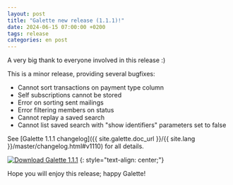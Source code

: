 ```yaml
---
layout: post
title: "Galette new release (1.1.1)!"
date: 2024-06-15 07:00:00 +0200
tags: release
categories: en post
---
```


A very big thank to everyone involved in this release :)

This is a minor release, providing several bugfixes:

- Cannot sort transactions on payment type column
- Self subscriptions cannot be stored
- Error on sorting sent mailings
- Error filtering members on status
- Cannot replay a saved search
- Cannot list saved search with "show identifiers" parameters set to false

See [Galette 1.1.1 changelog]({{ site.galette.doc_url }}/{{ site.lang }}/master/changelog.html#v1110) for all details.

[![Download Galette 1.1.1](https://img.shields.io/badge/1.1.1-Download_Galette-ffb619.svg?logo=php&logoColor=white&style=for-the-badge)](https://galette.eu/download/galette-1.1.1.tar.bz2)
{: style="text-align: center;"}

Hope you will enjoy this release; happy Galette!
